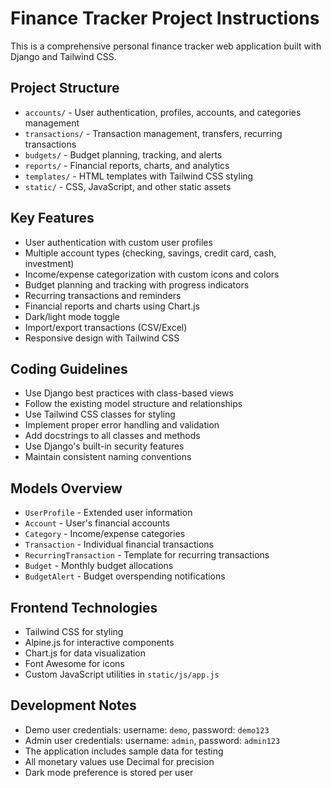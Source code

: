 <!-- Use this file to provide workspace-specific custom instructions to Copilot. For more details, visit https://code.visualstudio.com/docs/copilot/copilot-customization#_use-a-githubcopilotinstructionsmd-file -->

# Finance Tracker Project Instructions

This is a comprehensive personal finance tracker web application built with Django and Tailwind CSS.

## Project Structure
- `accounts/` - User authentication, profiles, accounts, and categories management
- `transactions/` - Transaction management, transfers, recurring transactions
- `budgets/` - Budget planning, tracking, and alerts
- `reports/` - Financial reports, charts, and analytics
- `templates/` - HTML templates with Tailwind CSS styling
- `static/` - CSS, JavaScript, and other static assets

## Key Features
- User authentication with custom user profiles
- Multiple account types (checking, savings, credit card, cash, investment)
- Income/expense categorization with custom icons and colors
- Budget planning and tracking with progress indicators
- Recurring transactions and reminders
- Financial reports and charts using Chart.js
- Dark/light mode toggle
- Import/export transactions (CSV/Excel)
- Responsive design with Tailwind CSS

## Coding Guidelines
- Use Django best practices with class-based views
- Follow the existing model structure and relationships
- Use Tailwind CSS classes for styling
- Implement proper error handling and validation
- Add docstrings to all classes and methods
- Use Django's built-in security features
- Maintain consistent naming conventions

## Models Overview
- `UserProfile` - Extended user information
- `Account` - User's financial accounts
- `Category` - Income/expense categories
- `Transaction` - Individual financial transactions
- `RecurringTransaction` - Template for recurring transactions
- `Budget` - Monthly budget allocations
- `BudgetAlert` - Budget overspending notifications

## Frontend Technologies
- Tailwind CSS for styling
- Alpine.js for interactive components
- Chart.js for data visualization
- Font Awesome for icons
- Custom JavaScript utilities in `static/js/app.js`

## Development Notes
- Demo user credentials: username: `demo`, password: `demo123`
- Admin user credentials: username: `admin`, password: `admin123`
- The application includes sample data for testing
- All monetary values use Decimal for precision
- Dark mode preference is stored per user
